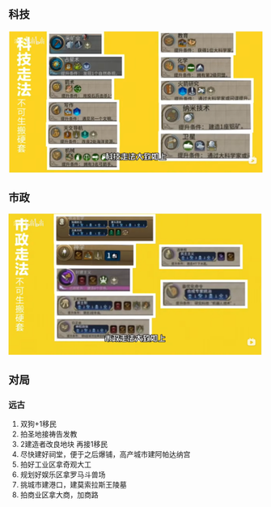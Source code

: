 ## 科技
![Alt text](image.png)

## 市政
![![Alt text](image-2.png)](image-1.png)

## 对局
### 远古
1. 双狗+1移民
2. 拍圣地接祷告发教
3. 2建造者改良地块 再接1移民
4. 尽快建好祠堂，便于之后爆铺，高产城市建阿帕达纳宫
5. 拍好工业区拿奇观大工
6. 规划好娱乐区拿罗马斗兽场
7. 挑城市建港口，建莫索拉斯王陵墓
8. 拍商业区拿大商，加商路
